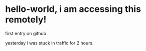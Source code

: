 # hello-world, i am accessing this remotely!
first entry on github

yesterday i was stuck in traffic for 2 hours.
